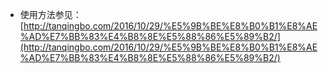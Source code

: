 + 使用方法参见：
[http://tanqingbo.com/2016/10/29/%E5%9B%BE%E8%B0%B1%E8%AE%AD%E7%BB%83%E4%B8%8E%E5%88%86%E5%89%B2/](http://tanqingbo.com/2016/10/29/%E5%9B%BE%E8%B0%B1%E8%AE%AD%E7%BB%83%E4%B8%8E%E5%88%86%E5%89%B2/)
